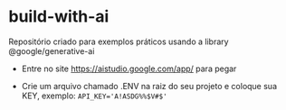 # build-with-ai
Repositório criado para exemplos práticos usando a library @google/generative-ai

* Entre no site https://aistudio.google.com/app/ para pegar 

* Crie um arquivo chamado .ENV na raiz do seu projeto e coloque sua KEY, exemplo: 
 ```API_KEY='A!ASDG%%$V#$'```
